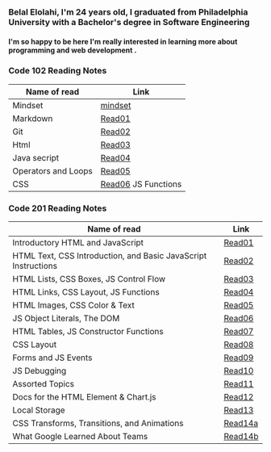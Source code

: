 ### Belal Elolahi, I'm 24 years old, I graduated from Philadelphia University with a Bachelor's degree in Software Engineering 
#### I'm so happy to be here  I'm really interested in learning more about programming and web development .



### Code 102 Reading Notes
Name of read | Link
------------ | -------------
Mindset | [mindset](https://belalelolahi.github.io/Reading-Notes/Mindset)
Markdown | [Read01](https://belalelolahi.github.io/Reading-Notes/Read:01)
Git |  [Read02](https://belalelolahi.github.io/Reading-Notes/Read:02)
Html |  [Read03](https://belalelolahi.github.io/Reading-Notes/Read:03)
Java secript |  [Read04](https://belalelolahi.github.io/Reading-Notes/Read:04)
 Operators and Loops |  [Read05](https://belalelolahi.github.io/Reading-Notes/Read:05)
CSS |  [Read06](https://belalelolahi.github.io/Reading-Notes/Read:06) JS Functions |  [Read07](https://belalelolahi.github.io/Reading-Notes/Read:07)

### Code 201 Reading Notes
Name of read | Link
------------ | -------------
 Introductory HTML and JavaScript| [Read01](https://belalelolahi.github.io/Reading-Notes/Read:1)
  HTML Text, CSS Introduction, and Basic JavaScript Instructions|  [Read02](https://belalelolahi.github.io/Reading-Notes/Read:02)
  HTML Lists, CSS Boxes, JS Control Flow|  [Read03](https://belalelolahi.github.io/Reading-Notes/Read:3)
  HTML Links, CSS Layout, JS Functions |  [Read04](https://belalelolahi.github.io/Reading-Notes/Read:4)
  HTML Images, CSS Color & Text | [Read05](https://belalelolahi.github.io/Reading-Notes/Read:5)
   JS Object Literals, The DOM |  [Read06](https://belalelolahi.github.io/Reading-Notes/Read:6)
   HTML Tables, JS Constructor Functions|  [Read07](https://belalelolahi.github.io/Reading-Notes/Read:7)
  CSS Layout | [Read08](https://belalelolahi.github.io/Reading-Notes/Read:8)
   Forms and JS Events | [Read09](https://belalelolahi.github.io/Reading-Notes/Read:9)
  JS Debugging |  [Read10](https://belalelolahi.github.io/Reading-Notes/Read:10)
  Assorted Topics |  [Read11](https://belalelolahi.github.io/Reading-Notes/Read:11)
  Docs for the HTML <canvas> Element & Chart.js |  [Read12](https://belalelolahi.github.io/Reading-Notes/Read:12)
  Local Storage |  [Read13](https://belalelolahi.github.io/Reading-Notes/Read:13)
  CSS Transforms, Transitions, and Animations |  [Read14a](https://belalelolahi.github.io/Reading-Notes/Read:14a)
  What Google Learned About Teams |  [Read14b](https://belalelolahi.github.io/Reading-Notes/Read:14b)






